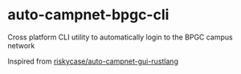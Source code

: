 # auto-campnet-bpgc-cli
Cross platform CLI utility to automatically login to the BPGC campus network

Inspired from [riskycase/auto-campnet-gui-rustlang](https://github.com/riskycase/auto-campnet-gui-rustlang)

